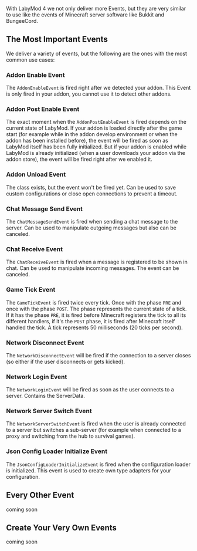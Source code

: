 With LabyMod 4 we not only deliver more Events, but they are very similar to use like the events of Minecraft server software like Bukkit and BungeeCord.

## The Most Important Events

We deliver a variety of events, but the following are the ones with the most common use cases:

### Addon Enable Event

The `AddonEnableEvent` is fired right after we detected your addon. This Event is only fired in your addon, you cannot use it to detect other addons.

### Addon Post Enable Event

The exact moment when the `AddonPostEnableEvent` is fired depends on the current state of LabyMod. If your addon is loaded directly after the game start (for example while in the addon develop environment or when the addon has been installed before), the event will be fired as soon as LabyMod itself has been fully initialized. But if your addon is enabled while LabyMod is already initialized (when a user downloads your addon via the addon store), the event will be fired right after we enabled it.
 
### Addon Unload Event

The class exists, but the event won't be fired yet. Can be used to save custom configurations or close open connections to prevent a timeout.

### Chat Message Send Event

The `ChatMessageSendEvent` is fired when sending a chat message to the server. Can be used to manipulate outgoing messages but also can be canceled. 

### Chat Receive Event

The `ChatReceiveEvent` is fired when a message is registered to be shown in chat. Can be used to manipulate incoming messages. The event can be canceled.

### Game Tick Event

The `GameTickEvent` is fired twice every tick. Once with the phase `PRE` and once with the phase `POST`. The phase represents the current state of a tick. If it has the phase `PRE`, it is fired before Minecraft registers the tick to all its different handlers, if it's the `POST` phase, it is fired after Minecraft itself handled the tick. A tick represents 50 milliseconds (20 ticks per second).

### Network Disconnect Event

The `NetworkDisconnectEvent` will be fired if the connection to a server closes (so either if the user disconnects or gets kicked).

### Network Login Event

The `NetworkLoginEvent` will be fired as soon as the user connects to a server. Contains the ServerData.

### Network Server Switch Event

The `NetworkServerSwitchEvent` is fired when the user is already connected to a server but switches a sub-server (for example when connected to a proxy and switching from the hub to survival games).

### Json Config Loader Initialize Event

The `JsonConfigLoaderInitializeEvent` is fired when the configuration loader is initialized. This event is used to create own type adapters for your configuration.

## Every Other Event

coming soon

## Create Your Very Own Events

coming soon
